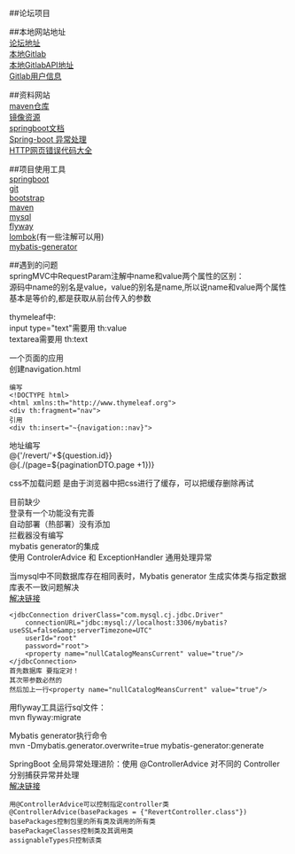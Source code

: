 ##论坛项目<br>

##本地网站地址<br>
[论坛地址](http://localhost:8887)<br>
[本地Gitlab](http://192.168.31.174/)<br>
[本地GitlabAPI地址](http://192.168.31.174/help/api/oauth2.md)<br>
[Gitlab用户信息](http://192.168.31.174/api/v4/user?access_token=jCEq22FxbCc2Jsr7uySM)

##资料网站<br>
[maven仓库](https://mvnrepository.com/)<br>
[镜像资源](https://mirrors.tuna.tsinghua.edu.cn/)<br>
[springboot文档](https://docs.spring.io/spring-boot/docs/2.0.0.RC1/reference/htmlsingle/)<br>
[Spring-boot 异常处理](https://www.jianshu.com/p/332f42fbabe2)<br>
[HTTP网页错误代码大全](https://blog.csdn.net/admin_8888/article/details/75270112)<br>

##项目使用工具<br>
[springboot](https://spring.io/)<br>
[git](https://git-scm.com/)<br>
[bootstrap](https://www.bootcss.com/)<br>
[maven](http://maven.apache.org/)<br>
[mysql](https://www.mysql.com/)<br>
[flyway](https://flywaydb.org/)<br>
[lombok](https://projectlombok.org/)(有一些注解可以用)<br>
[mybatis-generator](http://mybatis.org/generator/running/running.html)<br>

##遇到的问题<br>
springMVC中RequestParam注解中name和value两个属性的区别：<br>
源码中name的别名是value，value的别名是name,所以说name和value两个属性基本是等价的,都是获取从前台传入的参数<br>

thymeleaf中:<br>
input type="text"需要用 th:value<br>
textarea需要用 th:text<br>

一个页面的应用<br>
创建navigation.html<br>

    编写
    <!DOCTYPE html>
    <html xmlns:th="http://www.thymeleaf.org">
    <div th:fragment="nav">
    引用
    <div th:insert="~{navigation::nav}">

地址编写<br>
@{'/revert/'+${question.id}}<br>
@{./(page=${paginationDTO.page +1})}<br>

css不加载问题
是由于浏览器中把css进行了缓存，可以把缓存删除再试

目前缺少<br>
登录有一个功能没有完善<br>
自动部署（热部署）没有添加<br>
拦截器没有编写<br>
mybatis generator的集成<br>
使用 ControlerAdvice 和 ExceptionHandler 通用处理异常<br>

当mysql中不同数据库存在相同表时，Mybatis generator 生成实体类与指定数据库表不一致问题解决<br>
[解决链接](https://blog.csdn.net/weixin_41809435/article/details/85207563)<br>

    <jdbcConnection driverClass="com.mysql.cj.jdbc.Driver"
        connectionURL="jdbc:mysql://localhost:3306/mybatis?useSSL=false&amp;serverTimezone=UTC"
        userId="root"
        password="root">
        <property name="nullCatalogMeansCurrent" value="true"/>
    </jdbcConnection>
    首先数据库 要指定对！
    其次带参数必然的
    然后加上一行<property name="nullCatalogMeansCurrent" value="true"/>

用flyway工具运行sql文件：<br>
mvn flyway:migrate<br>

Mybatis generator执行命令<br>
mvn -Dmybatis.generator.overwrite=true mybatis-generator:generate<br>


SpringBoot 全局异常处理进阶：使用 @ControllerAdvice 对不同的 Controller 分别捕获异常并处理<br>
[解决链接](https://blog.csdn.net/Colton_Null/article/details/88574923)

    用@ControllerAdvice可以控制指定controller类
    @ControllerAdvice(basePackages = {"RevertController.class"})
    basePackages控制包里的所有类及调用的所有类
    basePackageClasses控制类及其调用类
    assignableTypes只控制该类